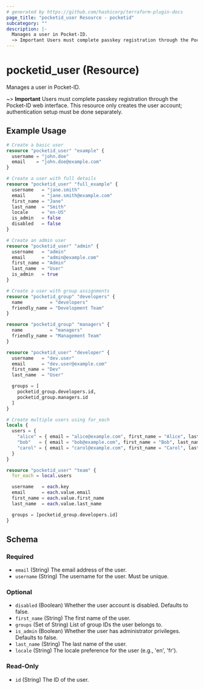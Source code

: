```yaml
---
# generated by https://github.com/hashicorp/terraform-plugin-docs
page_title: "pocketid_user Resource - pocketid"
subcategory: ""
description: |-
  Manages a user in Pocket-ID.
  ~> Important Users must complete passkey registration through the Pocket-ID web interface. This resource only creates the user account; authentication setup must be done separately.
---
```


# pocketid_user (Resource)

Manages a user in Pocket-ID.

~> **Important** Users must complete passkey registration through the Pocket-ID web interface. This resource only creates
the user account; authentication setup must be done separately.

## Example Usage

```terraform
# Create a basic user
resource "pocketid_user" "example" {
  username = "john.doe"
  email    = "john.doe@example.com"
}

# Create a user with full details
resource "pocketid_user" "full_example" {
  username   = "jane.smith"
  email      = "jane.smith@example.com"
  first_name = "Jane"
  last_name  = "Smith"
  locale     = "en-US"
  is_admin   = false
  disabled   = false
}

# Create an admin user
resource "pocketid_user" "admin" {
  username   = "admin"
  email      = "admin@example.com"
  first_name = "Admin"
  last_name  = "User"
  is_admin   = true
}

# Create a user with group assignments
resource "pocketid_group" "developers" {
  name          = "developers"
  friendly_name = "Development Team"
}

resource "pocketid_group" "managers" {
  name          = "managers"
  friendly_name = "Management Team"
}

resource "pocketid_user" "developer" {
  username   = "dev.user"
  email      = "dev.user@example.com"
  first_name = "Dev"
  last_name  = "User"

  groups = [
    pocketid_group.developers.id,
    pocketid_group.managers.id
  ]
}

# Create multiple users using for_each
locals {
  users = {
    "alice" = { email = "alice@example.com", first_name = "Alice", last_name = "Johnson" }
    "bob"   = { email = "bob@example.com", first_name = "Bob", last_name = "Smith" }
    "carol" = { email = "carol@example.com", first_name = "Carol", last_name = "Davis" }
  }
}

resource "pocketid_user" "team" {
  for_each = local.users

  username   = each.key
  email      = each.value.email
  first_name = each.value.first_name
  last_name  = each.value.last_name

  groups = [pocketid_group.developers.id]
}
```

<!-- schema generated by tfplugindocs -->
## Schema

### Required

- `email` (String) The email address of the user.
- `username` (String) The username for the user. Must be unique.

### Optional

- `disabled` (Boolean) Whether the user account is disabled. Defaults to false.
- `first_name` (String) The first name of the user.
- `groups` (Set of String) List of group IDs the user belongs to.
- `is_admin` (Boolean) Whether the user has administrator privileges. Defaults to false.
- `last_name` (String) The last name of the user.
- `locale` (String) The locale preference for the user (e.g., 'en', 'fr').

### Read-Only

- `id` (String) The ID of the user.
